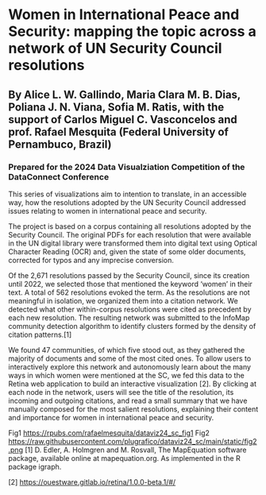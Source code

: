 # Women in International Peace and Security: mapping the topic across a network of UN Security Council resolutions
## By Alice L. W. Gallindo, Maria Clara M. B. Dias, Poliana J. N. Viana, Sofia M. Ratis, with the support of Carlos Miguel C. Vasconcelos and prof. Rafael Mesquita (Federal University of Pernambuco, Brazil)
### Prepared for the 2024 Data Visualziation Competition of the DataConnect Conference

This series of visualizations aim to intention to translate, in an accessible way, how the resolutions adopted by the UN Security Council addressed issues relating to women in international peace and security.  

The project is based on a corpus containing all resolutions adopted by the Security Council. The original PDFs for each resolution that were available in the UN digital library were transformed them into digital text using Optical Character Reading (OCR) and, given the state of some older documents, corrected for typos and any imprecise conversion. 

Of the 2,671 resolutions passed by the Security Council, since its creation until 2022, we selected those that mentioned the keyword ‘women’ in their text. A total of 562 resolutions evoked the term. As the resolutions are not meaningful in isolation, we organized them into a citation network. We detected what other within-corpus resolutions were cited as precedent by each new resolution. The resulting network was submitted to the InfoMap community detection algorithm to identify clusters formed by the density of citation patterns.[1] 

We found 47 communities, of which five stood out, as they gathered the majority of documents and some of the most cited ones. To allow users to interactively explore this network and autonomously learn about the many ways in which women were mentioned at the SC, we fed this data to the Retina web application to build an interactive visualization [2]. By clicking at each node in the network, users will see the title of the resolution, its incoming and outgoing citations, and read a small summary that we have manually composed for the most salient resolutions, explaining their content and importance for women in international peace and security.


Fig1
https://rpubs.com/rafaelmesquita/dataviz24_sc_fig1
Fig2 https://raw.githubusercontent.com/plugrafico/dataviz24_sc/main/static/fig2.png
[1] D. Edler, A. Holmgren and M. Rosvall, The MapEquation software package, available online at mapequation.org. As implemented in the R package igraph.

[2] https://ouestware.gitlab.io/retina/1.0.0-beta.1/#/
